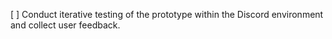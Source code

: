 [ ] Conduct iterative testing of the prototype within the Discord environment and collect user feedback.